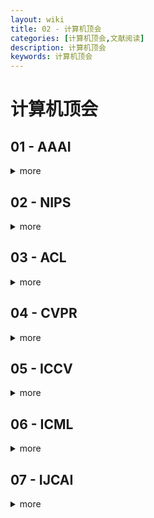 ```yaml
---
layout: wiki
title: 02 - 计算机顶会
categories: [计算机顶会,文献阅读]
description: 计算机顶会
keywords: 计算机顶会
---
```


# 计算机顶会

## 01 - AAAI

> 

<details><summary> more </summary> 
> 
  </details>





## 02 - NIPS

>
>
>

<details><summary> more </summary> 
>
>
>
  </details>





## 03 - ACL

>
>
>

<details><summary> more </summary> 
>
>
>
  </details>



## 04 - CVPR

>
>
>

<details><summary> more </summary> 
>
>
>
  </details>



## 05 - ICCV

 >
 >
 >

<details><summary> more </summary> 
>
>
>
  </details>



## 06 - ICML

>
>
>

<details><summary> more </summary> 
  </details>

>
>
>




## 07 - IJCAI

>
>
>

<details><summary> more </summary> 

>
>
>

  </details>